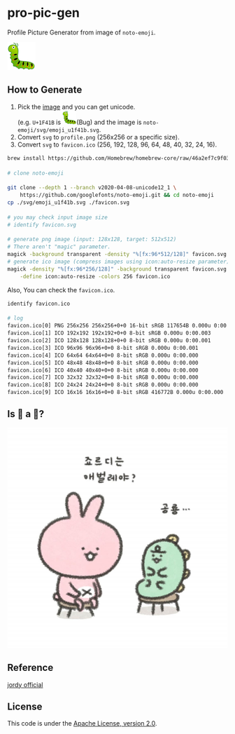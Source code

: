 # pro-pic-gen
Profile Picture Generator from image of `noto-emoji`.

![emoji_u1f41b normal image](./images/favicon.svg)  

## How to Generate
1. Pick the [image][noto_emoji] and you can get unicode.  
(e.g. `U+1F41B` is ![emoji_u1f41b small image](./images/favicon.svg)(Bug) and the image is `noto-emoji/svg/emoji_u1f41b.svg`.
2. Convert `svg` to `profile.png` (256x256 or a specific size).
3. Convert `svg` to `favicon.ico` (256, 192, 128, 96, 64, 48, 40, 32, 24, 16).
```bash
brew install https://github.com/Homebrew/homebrew-core/raw/46a2ef7c9f0380b8e19f8dfe37270caa27581353/Formula/imagemagick.rb --with-librsvg    # actually, `brew install imageMagick` doesn't work properly>

# clone noto-emoji

git clone --depth 1 --branch v2020-04-08-unicode12_1 \
    https://github.com/googlefonts/noto-emoji.git && cd noto-emoji
cp ./svg/emoji_u1f41b.svg ./favicon.svg

# you may check input image size
# identify favicon.svg

# generate png image (input: 128x128, target: 512x512)
# There aren't "magic" parameter.
magick -background transparent -density "%[fx:96*512/128]" favicon.svg profile.png
# generate ico image (compress images using icon:auto-resize parameter)
magick -density "%[fx:96*256/128]" -background transparent favicon.svg \
    -define icon:auto-resize -colors 256 favicon.ico
```

Also, You can check the `favicon.ico`.
```bash
identify favicon.ico

# log
favicon.ico[0] PNG 256x256 256x256+0+0 16-bit sRGB 117654B 0.000u 0:00.003
favicon.ico[1] ICO 192x192 192x192+0+0 8-bit sRGB 0.000u 0:00.003
favicon.ico[2] ICO 128x128 128x128+0+0 8-bit sRGB 0.000u 0:00.001
favicon.ico[3] ICO 96x96 96x96+0+0 8-bit sRGB 0.000u 0:00.001
favicon.ico[4] ICO 64x64 64x64+0+0 8-bit sRGB 0.000u 0:00.000
favicon.ico[5] ICO 48x48 48x48+0+0 8-bit sRGB 0.000u 0:00.000
favicon.ico[6] ICO 40x40 40x40+0+0 8-bit sRGB 0.000u 0:00.000
favicon.ico[7] ICO 32x32 32x32+0+0 8-bit sRGB 0.000u 0:00.000
favicon.ico[8] ICO 24x24 24x24+0+0 8-bit sRGB 0.000u 0:00.000
favicon.ico[9] ICO 16x16 16x16+0+0 8-bit sRGB 416772B 0.000u 0:00.000
```


## Is :t-rex: a :bug:?
[![Is jordy a bug?](./images/IS_Jordy_A_BUG.jpg)][jordy_official]

## Reference
[jordy official][jordy_official]

## License
This code is under the [Apache License, version 2.0](./LICENSE).


<style>
img[alt="emoji_u1f41b small image"] {
  width: 32px;
}
img[alt="emoji_u1f41b normal image"] {
  width: 64px;
}
img[alt="Is jordy a bug?"] {
  width: 512px;
}
</style>

[jordy_official]: https://www.instagram.com/niniz_official
[noto_emoji]: https://www.google.com/get/noto/help/emoji/animals-nature
